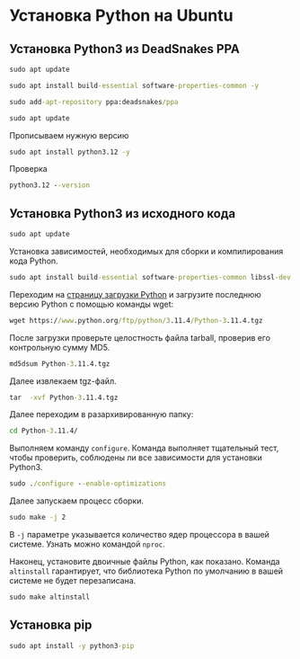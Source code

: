 # Установка Python на Ubuntu

## Установка Python3 из DeadSnakes PPA

```cmd
sudo apt update
```

```cmd
sudo apt install build-essential software-properties-common -y
```

```cmd
sudo add-apt-repository ppa:deadsnakes/ppa
```

```cmd
sudo apt update
```

Прописываем нужную версию

```cmd
sudo apt install python3.12 -y
```

Проверка

```cmd
python3.12 --version
```

## Установка Python3 из исходного кода

```cmd
sudo apt update
```

Установка зависимостей, необходимых для сборки и компилирования кода Python.

```cmd
sudo apt install build-essential software-properties-common libssl-dev libffi-dev python3-dev libgdbm-dev libc6-dev libbz2-dev libsqlite3-dev tk-dev libffi-dev zlib1g-dev -y
```

Переходим на [страницу загрузки Python](https://www.python.org/downloads/release/python-3114/) и загрузите последнюю версию Python с помощью команды wget:

```cmd
wget https://www.python.org/ftp/python/3.11.4/Python-3.11.4.tgz
```

После загрузки проверьте целостность файла tarball, проверив его контрольную сумму MD5.

```cmd
md5dsum Python-3.11.4.tgz
```

Далее извлекаем tgz-файл.

```cmd
tar  -xvf Python-3.11.4.tgz
```

Далее переходим в разархивированную папку:

```cmd
cd Python-3.11.4/
```

Выполняем команду `configure`. Команда выполняет тщательный тест, чтобы проверить, соблюдены ли все зависимости для установки Python3.

```cmd
sudo ./configure --enable-optimizations
```

Далее запускаем процесс сборки.

```cmd
sudo make -j 2
```

В `-j` параметре указывается количество ядер процессора в вашей системе. Узнать можно командой `nproc`.

Наконец, установите двоичные файлы Python, как показано. Команда `altinstall` гарантирует, что библиотека Python по умолчанию в вашей системе не будет перезаписана.

```cmd
sudo make altinstall
```

## Установка pip

```cmd
sudo apt install -y python3-pip
```